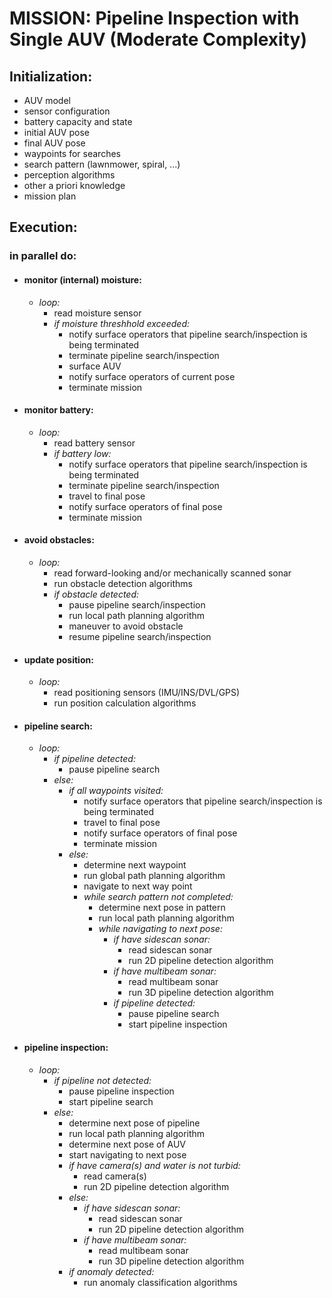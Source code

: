 # MISSION: Pipeline Inspection with Single AUV (Moderate Complexity)

## Initialization:
- AUV model
- sensor configuration
- battery capacity and state
- initial AUV pose
- final AUV pose
- waypoints for searches
- search pattern (lawnmower, spiral, ...)
- perception algorithms
- other a priori knowledge
- mission plan

## Execution:
### in parallel do:
- #### monitor (internal) moisture:
  - *loop:*
    - read moisture sensor
    - *if moisture threshhold exceeded:*
	    - notify surface operators that pipeline search/inspection is being terminated
	    - terminate pipeline search/inspection
	    - surface AUV
	    - notify surface operators of current pose
	    - terminate mission
- #### monitor battery:
  - *loop:*
    - read battery sensor
    - *if battery low:*
      - notify surface operators that pipeline search/inspection is being terminated
      - terminate pipeline search/inspection
      - travel to final pose
      - notify surface operators of final pose
      - terminate mission

- #### avoid obstacles:
  - *loop:*
    - read forward-looking and/or mechanically scanned sonar
    - run obstacle detection algorithms
    - *if obstacle detected:*
      - pause pipeline search/inspection
      - run local path planning algorithm
      - maneuver to avoid obstacle
      - resume pipeline search/inspection

- #### update position:
  - *loop:*
    - read positioning sensors (IMU/INS/DVL/GPS)
    - run position calculation algorithms

- #### pipeline search:
  - *loop:*
    - *if pipeline detected:*
      - pause pipeline search
    - *else:*
      - *if all waypoints visited:*
        - notify surface operators that pipeline search/inspection is being terminated
        - travel to final pose
        - notify surface operators of final pose
        - terminate mission
      - *else:*
        - determine next waypoint
        - run global path planning algorithm
        - navigate to next way point
        - *while search pattern not completed:*
          - determine next pose in pattern
          - run local path planning algorithm
          - *while navigating to next pose:*
            - *if have sidescan sonar:*
              - read sidescan sonar
              - run 2D pipeline detection algorithm
            - *if have multibeam sonar:*
              - read multibeam sonar
              - run 3D pipeline detection algorithm
            - *if pipeline detected:*
              - pause pipeline search
              - start pipeline inspection

- #### pipeline inspection:
  - *loop:*
    - *if pipeline not detected:*
      - pause pipeline inspection
      - start pipeline search
    - *else:*
      - determine next pose of pipeline
      - run local path planning algorithm 
      - determine next pose of AUV
      - start navigating to next pose
      - *if have camera(s) and water is not turbid:*
        - read camera(s)
        - run 2D pipeline detection algorithm
      - *else:*
        - *if have sidescan sonar:*
          - read sidescan sonar
          - run 2D pipeline detection algorithm
        - *if have multibeam sonar:*
          - read multibeam sonar
          - run 3D pipeline detection algorithm
      - *if anomaly detected:*
        - run anomaly classification algorithms
